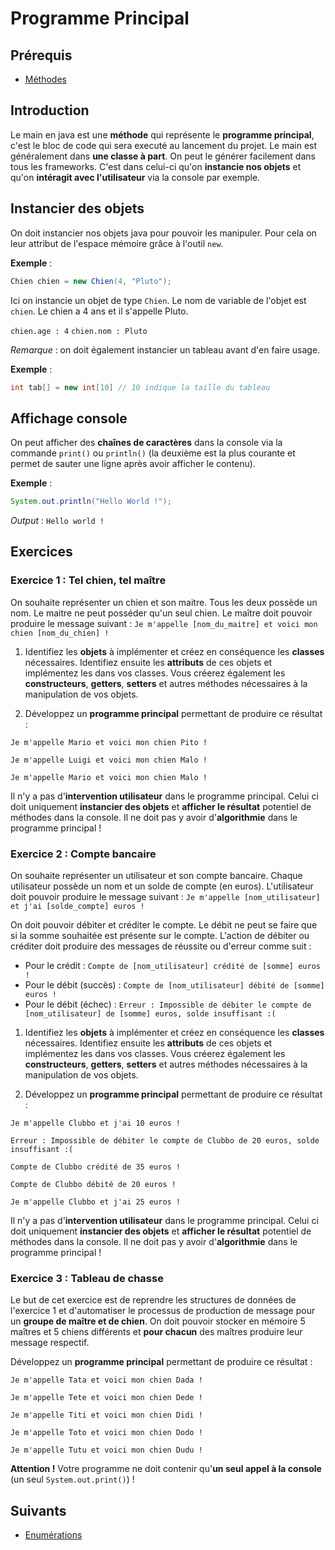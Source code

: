 # Programme Principal

## Prérequis

+ [Méthodes]()

## Introduction

Le main en java est une **méthode** qui représente le **programme principal**, c'est le bloc de code qui sera executé au lancement du projet.
Le main est généralement dans **une classe à part**. On peut le générer facilement dans tous les frameworks.
C'est dans celui-ci qu'on **instancie nos objets** et qu'on **intéragit avec l'utilisateur** via la console par exemple.

## Instancier des objets

On doit instancier nos objets java pour pouvoir les manipuler. Pour cela on leur attribut de l'espace mémoire grâce à l'outil `new`.

**Exemple** :

```java
Chien chien = new Chien(4, "Pluto");
```

Ici on instancie un objet de type `Chien`. Le nom de variable de l'objet est `chien`. Le chien a 4 ans et il s'appelle Pluto.

`chien.age : 4`
`chien.nom : Pluto`

*Remarque* : on doit également instancier un tableau avant d'en faire usage.

**Exemple** :

```java
int tab[] = new int[10] // 10 indique la taille du tableau
```

## Affichage console

On peut afficher des **chaînes de caractères** dans la console via la commande `print()` ou `println()` (la deuxième est la plus courante et permet de sauter une ligne après avoir afficher le contenu).

**Exemple** :

```java
System.out.println("Hello World !");
```

*Output* : `Hello world !`

## Exercices

### Exercice 1 : Tel chien, tel maître

On souhaite représenter un chien et son maitre. Tous les deux possède un nom. Le maitre ne peut posséder qu'un seul chien.
Le maître doit pouvoir produire le message suivant : `Je m'appelle [nom_du_maitre] et voici mon chien [nom_du_chien] !`

1. Identifiez les **objets** à implémenter et créez en conséquence les **classes** nécessaires. Identifiez ensuite les **attributs** de ces objets et implémentez les dans vos classes. Vous créerez également les **constructeurs**, **getters**, **setters** et autres méthodes nécessaires à la manipulation de vos objets.

2. Développez un **programme principal** permettant de produire ce résultat :

`Je m'appelle Mario et voici mon chien Pito !`

`Je m'appelle Luigi et voici mon chien Malo !`

`Je m'appelle Mario et voici mon chien Malo !`

Il n'y a pas d'**intervention utilisateur** dans le programme principal. Celui ci doit uniquement **instancier des objets** et **afficher le résultat** potentiel de méthodes dans la console. Il ne doit pas y avoir d'**algorithmie** dans le programme principal !

### Exercice 2 : Compte bancaire

On souhaite représenter un utilisateur et son compte bancaire. Chaque utilisateur possède un nom et un solde de compte (en euros).
L'utilisateur doit pouvoir produire le message suivant : `Je m'appelle [nom_utilisateur] et j'ai [solde_compte] euros !`

On doit pouvoir débiter et créditer le compte. Le débit ne peut se faire que si la somme souhaitée est présente sur le compte. L'action de débiter ou créditer doit produire des messages de réussite ou d'erreur comme suit :

+ Pour le crédit : `Compte de [nom_utilisateur] crédité de [somme] euros !`
+ Pour le débit (succès) : `Compte de [nom_utilisateur] débité de [somme] euros !`
+ Pour le débit (échec) : `Erreur : Impossible de débiter le compte de [nom_utilisateur] de [somme] euros, solde insuffisant :(`

1. Identifiez les **objets** à implémenter et créez en conséquence les **classes** nécessaires. Identifiez ensuite les **attributs** de ces objets et implémentez les dans vos classes. Vous créerez également les **constructeurs**, **getters**, **setters** et autres méthodes nécessaires à la manipulation de vos objets.

2. Développez un **programme principal** permettant de produire ce résultat :

`Je m'appelle Clubbo et j'ai 10 euros !`

`Erreur : Impossible de débiter le compte de Clubbo de 20 euros, solde insuffisant :(`

`Compte de Clubbo crédité de 35 euros !`

`Compte de Clubbo débité de 20 euros !`

`Je m'appelle Clubbo et j'ai 25 euros !`

Il n'y a pas d'**intervention utilisateur** dans le programme principal. Celui ci doit uniquement **instancier des objets** et **afficher le résultat** potentiel de méthodes dans la console. Il ne doit pas y avoir d'**algorithmie** dans le programme principal !

### Exercice 3 : Tableau de chasse

Le but de cet exercice est de reprendre les structures de données de l'exercice 1 et d'automatiser le processus de production de message pour un **groupe de maître et de chien**. On doit pouvoir stocker en mémoire 5 maîtres et 5 chiens différents et **pour chacun** des maîtres produire leur message respectif.

Développez un **programme principal** permettant de produire ce résultat :

`Je m'appelle Tata et voici mon chien Dada !`

`Je m'appelle Tete et voici mon chien Dede !`

`Je m'appelle Titi et voici mon chien Didi !`

`Je m'appelle Toto et voici mon chien Dodo !`

`Je m'appelle Tutu et voici mon chien Dudu !`

**Attention !** Votre programme ne doit contenir qu'**un seul appel à la console** (un seul `System.out.print()`) !

## Suivants

+ [Enumérations]()
